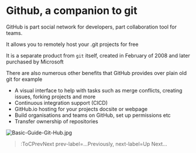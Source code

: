 # Github, a companion to git

GitHub is part social network for developers, part collaboration tool for teams.

It allows you to remotely host your .git projects for free

It is a separate product from `git` itself, created in February of 2008 and later purchased by Microsoft

There are also numerous other benefits that GitHub provides over plain old git for example
 - A visual interface to help with tasks such as merge conflicts, creating issues, forking projects and more
 - Continuous integration support (CICD)
 - GitHub.io hosting for your projects docsite or webpage
 - Build organisations and teams on GitHub, set up permissions etc
 - Transfer ownership of repositories

 ![Basic-Guide-Git-Hub.jpg](https://i.ibb.co/Rz8x8Vs/Basic-Guide-Git-Hub.jpg)

> :ToCPrevNext prev-label=...Previously, next-label=Up Next...
